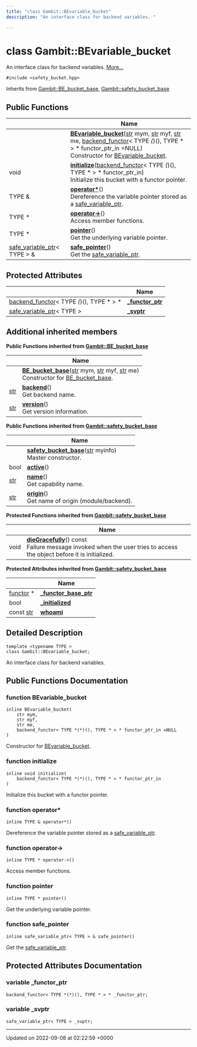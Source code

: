 ```yaml
---
title: "class Gambit::BEvariable_bucket"
description: "An interface class for backend variables. "

---
```


# class Gambit::BEvariable_bucket



An interface class for backend variables.  [More...](#detailed-description)


`#include <safety_bucket.hpp>`

Inherits from [Gambit::BE_bucket_base](/documentation/code/classes/classgambit_1_1be__bucket__base/), [Gambit::safety_bucket_base](/documentation/code/classes/classgambit_1_1safety__bucket__base/)

## Public Functions

|                | Name           |
| -------------- | -------------- |
| | **[BEvariable_bucket](/documentation/code/classes/classgambit_1_1bevariable__bucket/#function-bevariable-bucket)**([str](/documentation/code/namespaces/namespacegambit/#typedef-str) mym, [str](/documentation/code/namespaces/namespacegambit/#typedef-str) myf, [str](/documentation/code/namespaces/namespacegambit/#typedef-str) me, [backend_functor](/documentation/code/classes/classgambit_1_1backend__functor/)< TYPE *(*)(), TYPE * > * functor_ptr_in =NULL)<br>Constructor for [BEvariable_bucket](/documentation/code/classes/classgambit_1_1bevariable__bucket/).  |
| void | **[initialize](/documentation/code/classes/classgambit_1_1bevariable__bucket/#function-initialize)**([backend_functor](/documentation/code/classes/classgambit_1_1backend__functor/)< TYPE *(*)(), TYPE * > * functor_ptr_in)<br>Initialize this bucket with a functor pointer.  |
| TYPE & | **[operator*](/documentation/code/classes/classgambit_1_1bevariable__bucket/#function-operator)**()<br>Dereference the variable pointer stored as a [safe_variable_ptr]().  |
| TYPE * | **[operator->](/documentation/code/classes/classgambit_1_1bevariable__bucket/#function-operator)**()<br>Access member functions.  |
| TYPE * | **[pointer](/documentation/code/classes/classgambit_1_1bevariable__bucket/#function-pointer)**()<br>Get the underlying variable pointer.  |
| [safe_variable_ptr](/documentation/code/classes/classgambit_1_1safe__variable__ptr/)< TYPE > & | **[safe_pointer](/documentation/code/classes/classgambit_1_1bevariable__bucket/#function-safe-pointer)**()<br>Get the [safe_variable_ptr]().  |

## Protected Attributes

|                | Name           |
| -------------- | -------------- |
| [backend_functor](/documentation/code/classes/classgambit_1_1backend__functor/)< TYPE *(*)(), TYPE * > * | **[_functor_ptr](/documentation/code/classes/classgambit_1_1bevariable__bucket/#variable-functor-ptr)**  |
| [safe_variable_ptr](/documentation/code/classes/classgambit_1_1safe__variable__ptr/)< TYPE > | **[_svptr](/documentation/code/classes/classgambit_1_1bevariable__bucket/#variable-svptr)**  |

## Additional inherited members

**Public Functions inherited from [Gambit::BE_bucket_base](/documentation/code/classes/classgambit_1_1be__bucket__base/)**

|                | Name           |
| -------------- | -------------- |
| | **[BE_bucket_base](/documentation/code/classes/classgambit_1_1be__bucket__base/#function-be-bucket-base)**([str](/documentation/code/namespaces/namespacegambit/#typedef-str) mym, [str](/documentation/code/namespaces/namespacegambit/#typedef-str) myf, [str](/documentation/code/namespaces/namespacegambit/#typedef-str) me)<br>Constructor for [BE_bucket_base](/documentation/code/classes/classgambit_1_1be__bucket__base/).  |
| [str](/documentation/code/namespaces/namespacegambit/#typedef-str) | **[backend](/documentation/code/classes/classgambit_1_1be__bucket__base/#function-backend)**()<br>Get backend name.  |
| [str](/documentation/code/namespaces/namespacegambit/#typedef-str) | **[version](/documentation/code/classes/classgambit_1_1be__bucket__base/#function-version)**()<br>Get version information.  |

**Public Functions inherited from [Gambit::safety_bucket_base](/documentation/code/classes/classgambit_1_1safety__bucket__base/)**

|                | Name           |
| -------------- | -------------- |
| | **[safety_bucket_base](/documentation/code/classes/classgambit_1_1safety__bucket__base/#function-safety-bucket-base)**([str](/documentation/code/namespaces/namespacegambit/#typedef-str) myinfo)<br>Master constructor.  |
| bool | **[active](/documentation/code/classes/classgambit_1_1safety__bucket__base/#function-active)**() |
| [str](/documentation/code/namespaces/namespacegambit/#typedef-str) | **[name](/documentation/code/classes/classgambit_1_1safety__bucket__base/#function-name)**()<br>Get capability name.  |
| [str](/documentation/code/namespaces/namespacegambit/#typedef-str) | **[origin](/documentation/code/classes/classgambit_1_1safety__bucket__base/#function-origin)**()<br>Get name of origin (module/backend).  |

**Protected Functions inherited from [Gambit::safety_bucket_base](/documentation/code/classes/classgambit_1_1safety__bucket__base/)**

|                | Name           |
| -------------- | -------------- |
| void | **[dieGracefully](/documentation/code/classes/classgambit_1_1safety__bucket__base/#function-diegracefully)**() const<br>Failure message invoked when the user tries to access the object before it is initialized.  |

**Protected Attributes inherited from [Gambit::safety_bucket_base](/documentation/code/classes/classgambit_1_1safety__bucket__base/)**

|                | Name           |
| -------------- | -------------- |
| [functor](/documentation/code/classes/classgambit_1_1functor/) * | **[_functor_base_ptr](/documentation/code/classes/classgambit_1_1safety__bucket__base/#variable-functor-base-ptr)**  |
| bool | **[_initialized](/documentation/code/classes/classgambit_1_1safety__bucket__base/#variable-initialized)**  |
| const [str](/documentation/code/namespaces/namespacegambit/#typedef-str) | **[whoami](/documentation/code/classes/classgambit_1_1safety__bucket__base/#variable-whoami)**  |


## Detailed Description

```
template <typename TYPE >
class Gambit::BEvariable_bucket;
```

An interface class for backend variables. 
## Public Functions Documentation

### function BEvariable_bucket

```
inline BEvariable_bucket(
    str mym,
    str myf,
    str me,
    backend_functor< TYPE *(*)(), TYPE * > * functor_ptr_in =NULL
)
```

Constructor for [BEvariable_bucket](/documentation/code/classes/classgambit_1_1bevariable__bucket/). 

### function initialize

```
inline void initialize(
    backend_functor< TYPE *(*)(), TYPE * > * functor_ptr_in
)
```

Initialize this bucket with a functor pointer. 

### function operator*

```
inline TYPE & operator*()
```

Dereference the variable pointer stored as a [safe_variable_ptr](). 

### function operator->

```
inline TYPE * operator->()
```

Access member functions. 

### function pointer

```
inline TYPE * pointer()
```

Get the underlying variable pointer. 

### function safe_pointer

```
inline safe_variable_ptr< TYPE > & safe_pointer()
```

Get the [safe_variable_ptr](). 

## Protected Attributes Documentation

### variable _functor_ptr

```
backend_functor< TYPE *(*)(), TYPE * > * _functor_ptr;
```


### variable _svptr

```
safe_variable_ptr< TYPE > _svptr;
```


-------------------------------

Updated on 2022-09-08 at 02:22:59 +0000